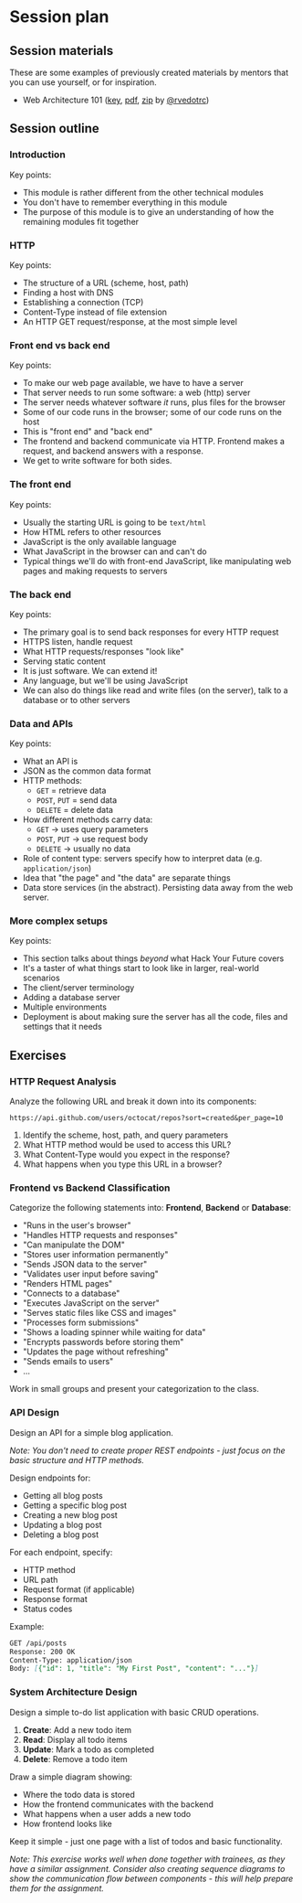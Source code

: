 # Session plan

## Session materials

These are some examples of previously created materials by mentors that you can use yourself, or for inspiration.

- Web Architecture 101 ([key](session-materials/web-architecture-101.key), [pdf](session-materials/web-architecture-101.pdf), [zip](session-materials/web-architecture-101.zip) by [@rvedotrc](https://github.com/rvedotrc))

## Session outline

### Introduction

Key points:

- This module is rather different from the other technical modules
- You don't have to remember everything in this module
- The purpose of this module is to give an understanding of how the remaining modules fit together

### HTTP

Key points:

- The structure of a URL (scheme, host, path)
- Finding a host with DNS
- Establishing a connection (TCP)
- Content-Type instead of file extension
- An HTTP GET request/response, at the most simple level

### Front end vs back end

Key points:

- To make our web page available, we have to have a server
- That server needs to run some software: a web (http) server
- The server needs whatever software _it_ runs, plus files for the browser
- Some of our code runs in the browser; some of our code runs on the host
- This is "front end" and "back end"
- The frontend and backend communicate via HTTP. Frontend makes a request, and backend answers with a response.
- We get to write software for both sides.

### The front end

Key points:

- Usually the starting URL is going to be `text/html`
- How HTML refers to other resources
- JavaScript is the only available language
- What JavaScript in the browser can and can't do
- Typical things we'll do with front-end JavaScript, like manipulating web pages and making requests to servers

### The back end

Key points:

- The primary goal is to send back responses for every HTTP request
- HTTPS listen, handle request
- What HTTP requests/responses "look like"
- Serving static content
- It is just software. We can extend it!
- Any language, but we'll be using JavaScript
- We can also do things like read and write files (on the server), talk to a database or to other servers

### Data and APIs

Key points:

- What an API is
- JSON as the common data format
- HTTP methods:
  - `GET` = retrieve data
  - `POST`, `PUT` = send data
  - `DELETE` = delete data
- How different methods carry data:
  - `GET` → uses query parameters
  - `POST`, `PUT` → use request body
  - `DELETE` → usually no data
- Role of content type: servers specify how to interpret data (e.g. `application/json`)
- Idea that "the page" and "the data" are separate things
- Data store services (in the abstract). Persisting data away from the web server.

### More complex setups

Key points:

- This section talks about things _beyond_ what Hack Your Future covers
- It's a taster of what things start to look like in larger, real-world scenarios
- The client/server terminology
- Adding a database server
- Multiple environments
- Deployment is about making sure the server has all the code, files and settings that it needs

## Exercises

### HTTP Request Analysis

Analyze the following URL and break it down into its components:

`https://api.github.com/users/octocat/repos?sort=created&per_page=10`

1. Identify the scheme, host, path, and query parameters
2. What HTTP method would be used to access this URL?
3. What Content-Type would you expect in the response?
4. What happens when you type this URL in a browser?

### Frontend vs Backend Classification

Categorize the following statements into: **Frontend**, **Backend** or **Database**:

- "Runs in the user's browser"
- "Handles HTTP requests and responses"
- "Can manipulate the DOM"
- "Stores user information permanently"
- "Sends JSON data to the server"
- "Validates user input before saving"
- "Renders HTML pages"
- "Connects to a database"
- "Executes JavaScript on the server"
- "Serves static files like CSS and images"
- "Processes form submissions"
- "Shows a loading spinner while waiting for data"
- "Encrypts passwords before storing them"
- "Updates the page without refreshing"
- "Sends emails to users"
- ...

Work in small groups and present your categorization to the class.

### API Design

Design an API for a simple blog application.

_Note: You don't need to create proper REST endpoints - just focus on the basic structure and HTTP methods._

Design endpoints for:

- Getting all blog posts
- Getting a specific blog post
- Creating a new blog post
- Updating a blog post
- Deleting a blog post

For each endpoint, specify:

- HTTP method
- URL path
- Request format (if applicable)
- Response format
- Status codes

Example:

```markdown
GET /api/posts
Response: 200 OK
Content-Type: application/json
Body: [{"id": 1, "title": "My First Post", "content": "..."}]
```

### System Architecture Design

Design a simple to-do list application with basic CRUD operations.

1. **Create**: Add a new todo item
2. **Read**: Display all todo items
3. **Update**: Mark a todo as completed
4. **Delete**: Remove a todo item

Draw a simple diagram showing:

- Where the todo data is stored
- How the frontend communicates with the backend
- What happens when a user adds a new todo
- How frontend looks like

Keep it simple - just one page with a list of todos and basic functionality.

_Note: This exercise works well when done together with trainees, as they have a similar assignment. Consider also creating sequence diagrams to show the communication flow between components - this will help prepare them for the assignment._
